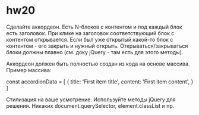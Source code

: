 # hw20
Сделайте аккордеон. Есть N-блоков с контентом и под каждый блок есть заголовок. 
При клике на заголовок соответствующий блок с контентом открывается. 
Если был уже открытый какой-то блок с контентом - его закрыть и нужный открыть. 
Открываться/закрываться блоки должны плавно (см. доку jQuery - там есть для этого методы).



Аккордеон должен быть полностью создан из кода на основе массива. Пример массива:

const accordionData = [
  {
    title: 'First item title',
    content: 'First item content',
  }
]


Стилизация на ваше усмотрение. Используйте методы jQuery для решения. Никаких document.querySelector, element.classList и пр.
